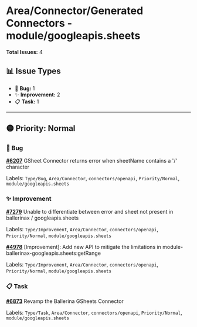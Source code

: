 # Area/Connector/Generated Connectors - module/googleapis.sheets

**Total Issues:** 4

## 📊 Issue Types

- 🐛 **Bug:** 1
- ✨ **Improvement:** 2
- 📋 **Task:** 1

---

## 🟡 Priority: Normal

### 🐛 Bug

**[#6207](https://github.com/ballerina-platform/ballerina-library/issues/6207)** GSheet Connector returns error when sheetName contains a '/' character

Labels: `Type/Bug`, `Area/Connector`, `connectors/openapi`, `Priority/Normal`, `module/googleapis.sheets`

### ✨ Improvement

**[#7279](https://github.com/ballerina-platform/ballerina-library/issues/7279)** Unable to differentiate between error and sheet not present in ballerinax / googleapis.sheets

Labels: `Type/Improvement`, `Area/Connector`, `connectors/openapi`, `Priority/Normal`, `module/googleapis.sheets`

**[#4978](https://github.com/ballerina-platform/ballerina-library/issues/4978)** [Improvement]: Add new API to mitigate the limitations in module-ballerinax-googleapis.sheets:getRange

Labels: `Type/Improvement`, `Area/Connector`, `connectors/openapi`, `Priority/Normal`, `module/googleapis.sheets`

### 📋 Task

**[#6873](https://github.com/ballerina-platform/ballerina-library/issues/6873)** Revamp the Ballerina GSheets Connector

Labels: `Type/Task`, `Area/Connector`, `connectors/openapi`, `Priority/Normal`, `module/googleapis.sheets`

